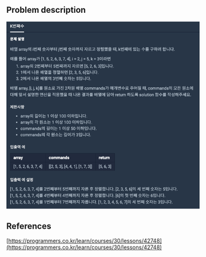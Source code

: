 ## Problem description
![Problem description](./Problem-42748.png)

## References
[https://programmers.co.kr/learn/courses/30/lessons/42748](https://programmers.co.kr/learn/courses/30/lessons/42748)
